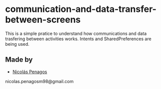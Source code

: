 # communication-and-data-transfer-between-screens
This is a simple pratice to understand how communications and data trasfering between activities works. Intents and SharedPreferences are being used.

## Made by
  <ul>
  <li><div><a href="https://github.com/nicolaspenagos" title="Nicolas Penagos">Nicolás Penagos</a>   </div></li>
  </ul> 
     <p>   nicolas.penagosm98@gmail.com </p>
